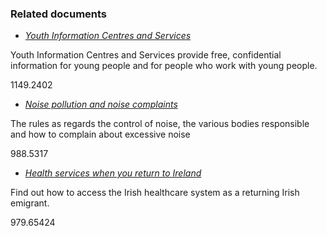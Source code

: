 ###  Related documents

  * [ _Youth Information Centres and Services_ ](/en/birth-family-relationships/services-and-supports-for-children/youth-information-centres/)

Youth Information Centres and Services provide free, confidential information
for young people and for people who work with young people.

1149.2402

  * [ _Noise pollution and noise complaints_ ](/en/environment/pollution/noise-regulations/)

The rules as regards the control of noise, the various bodies responsible and
how to complain about excessive noise

988.5317

  * [ _Health services when you return to Ireland_ ](/en/returning-to-ireland/looking-after-your-health/accessing-healthcare-on-your-return-to-ireland/)

Find out how to access the Irish healthcare system as a returning Irish
emigrant.

979.65424
